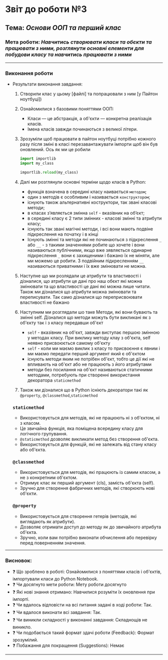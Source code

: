# Звіт до роботи №3
## Тема: _Основи ООП та перший клас_
### Мета роботи: _Навчитись створювати класи та обєкти та працювати з ними, розглянути основні елементи для побудови класу та навчитись працювати з ними_

---
### Виконання роботи
* Результати виконання завдання:
    1. Створили клас у цьому [файлі] та попрацювали з ним [у Пайтон ноутбуці])
    2. Ознайомилися з базовими поняттями ООП:
        - Класи — це абстракція, а об'єкти — конкретна реалізація класів.
        - Імена класів завжди починаються з великої літери.
    3. Зрозуміли щоб працювати в пайтон ноутбуці потрібно кожного разу після зміні в класі перезавантажувати імпорти щоб він був оновлений. Ось як ми це робили

        ```python
        import importlib
        import my_class

        importlib.reload(my_class)
        ```
    4. Далі ми розглянули основні терміни щодо класів в Python:
        - функція взначена в середині класу наивається `методом`;
        - один з методів є особливим і називається `конструктором`;
        - існують також альтернативні коструктори, так звані класові методи;
        - в класах зʼявляється змінна `self` - вказівник на обʼєкт;
        - в середині класу є 2 типи змінних - класові змінні та атрибути класу;
        - існують так звані магічні методи, і всі вони мають подвіне підкреслення на початку і в кінці
        - Існують змінні та методи які не починаються з підкреслення `_` або `__` - з такими значеннями робите що   хочете і вони називаються публічними, якщо вже зявляється одинарне підкреслення `_` вони є захищеними і бажано їх не міняти, але ми можемо це робити. З подвійним підкресленням `__` називаються приватними і їх вже змінювати не можна.
    5. Наступне що ми розлядали це атрибути та властивості і дізналися, що атрибути це дані про наш обєкт які можна змінювати та що властивості це дані які можна лише читати. Також ми дізналися що атрибути можна змінювати та переписувати. Так само дізналися що переприсвоювати властивості не бажано
    6. Наступним ми розглядали шо таке Методи, які вони бувають та змінні self. Дізналися що методи можуть бути викликані як з об'єкту так і з класу передавши об'єкт

        - `self` - вказівник на об'єкт, завжди виступає першою змінною у методах класу. При виклику методу клау з об'єкта, self неявно присвоюється самому об'єкту
        - `self` - коли ми маємо виклик з класу то присвоєння є явним і ми маємо передати перший аргумент який є об'єктом
        - існують методи яким не потрібен об'єкт, тобто це дії які не впливають на об'єкт або не працюють з його атрибутами
        - методи без посилання на об'єкт називаються статичними методами, потребують при створенні використання декоратора `staticmethod`

    7. Також ми дізналися що в Python існіють декоратори такі як `@property`, `@classmethod`,`staticmethod`
    ### `staticmethod`
    - Використовується для методів, які не працюють ні з об'єктом, ні з класом.
    - Це звичайна функція, яка поміщена всередину класу для логічного групування.
    - `@staticmethod` дозволяє викликати метод без створення об'єкта.
    - Використовується для функцій, які не залежать від стану класу або об'єкта.

    ### `@classmethod`
    - Використовується для методів, які працюють із самим класом, а не з конкретним об'єктом.
    - Отримує клас як перший аргумент (cls), замість об'єкта (self).
    - Зручно для створення фабричних методів, які створюють нові об'єкти.

    ### `@property`
    - Використовується для створення гетерів (методів, які виглядають як атрибути).
    - Дозволяє отримати доступ до методу як до звичайного атрибута об'єкта.
    - Зручно, коли вам потрібно виконати обчислення або перевірку перед поверненням значення.
    



---
### Висновок:

- :question: Що зроблено в роботі: Ознайомилися з поняттями класів і об'єктів, імпортували класи до Python Notebook.
- :question: Чи досягнуто мети роботи: Мету роботи досягнуто
- :question: Які нові знання отримано: Навчилися розуміти їх оновлення при імпорті.
- :question: Чи вдалось відповісти на всі питання задані в ході роботи: Так.
- :question: Чи вдалося виконати всі завдання: Так.
- :question: Чи виникли складності у виконанні завдання: Складнощів не виникло.
- :question: Чи подобається такий формат здачі роботи (Feedback): Формат зрозумілий.
- :question: Побажання для покращення (Suggestions): Немає

---
